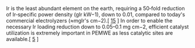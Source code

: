 

Ir is the least abundant element on the earth, requiring a 50‐fold reduction of Ir‐specific power density (gIr kW−1), down to 0.01, compared to today's commercial electrolyzers (≈mgIr's cm−2).[ [15](https://pmc.ncbi.nlm.nih.gov/articles/PMC8564452/#advs3034-bib-0015) ] In order to enable the necessary Ir loading reduction down to 0.05–0.1 mg cm−2, efficient catalyst utilization is extremely important in PEMWE as less catalytic sites are available.[ [5](https://pmc.ncbi.nlm.nih.gov/articles/PMC8564452/#advs3034-bib-0005) ]